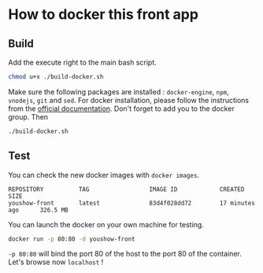 # How to docker this front app
## Build
Add the execute right to the main bash script. 
```bash
chmod u+x ./build-docker.sh
```
Make sure the following packages are installed : `docker-engine`, `npm`, `vnodejs`, `git` and `sed`.
For docker installation, please follow the instructions from the [official 
documentation](https://docs.docker.com/engine/installation/linux/). Don't forget to add you to the docker group. Then
```bash
./build-docker.sh
```
## Test
You can check the new docker images with `docker images`.
```
REPOSITORY          TAG                 IMAGE ID            CREATED             SIZE
youshow-front       latest              83d4f028dd72        17 minutes ago      326.5 MB
```
You can launch the docker on your own machine for testing.
``` bash
docker run -p 80:80 -d youshow-front
```
`-p 80:80` will bind the port 80 of the host to the port 80 of the container. Let's browse now `localhost` !
